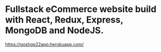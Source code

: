 # Fullstack eCommerce website build with React, Redux, Express, MongoDB and NodeJS.
https://goshop22app.herokuapp.com/
